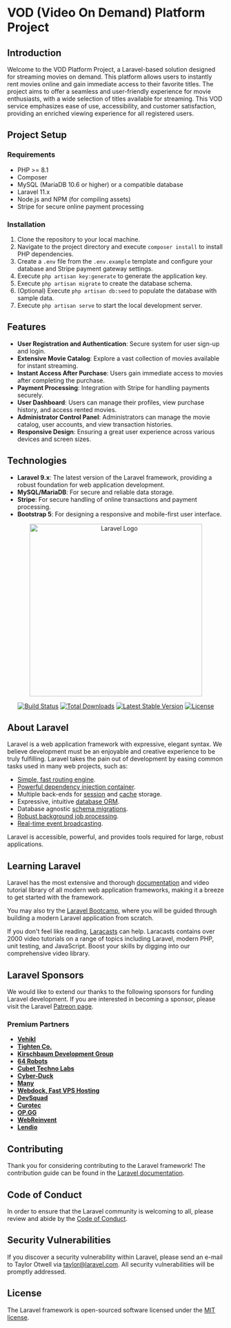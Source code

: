 # VOD (Video On Demand) Platform Project

## Introduction
Welcome to the VOD Platform Project, a Laravel-based solution designed for streaming movies on demand. This platform allows users to instantly rent movies online and gain immediate access to their favorite titles. The project aims to offer a seamless and user-friendly experience for movie enthusiasts, with a wide selection of titles available for streaming. This VOD service emphasizes ease of use, accessibility, and customer satisfaction, providing an enriched viewing experience for all registered users.

## Project Setup

### Requirements
- PHP >= 8.1
- Composer
- MySQL (MariaDB 10.6 or higher) or a compatible database
- Laravel 11.x
- Node.js and NPM (for compiling assets)
- Stripe for secure online payment processing

### Installation
1. Clone the repository to your local machine.
2. Navigate to the project directory and execute `composer install` to install PHP dependencies.
3. Create a `.env` file from the `.env.example` template and configure your database and Stripe payment gateway settings.
4. Execute `php artisan key:generate` to generate the application key.
5. Execute `php artisan migrate` to create the database schema.
6. (Optional) Execute `php artisan db:seed` to populate the database with sample data.
7. Execute `php artisan serve` to start the local development server.

## Features
- **User Registration and Authentication**: Secure system for user sign-up and login.
- **Extensive Movie Catalog**: Explore a vast collection of movies available for instant streaming.
- **Instant Access After Purchase**: Users gain immediate access to movies after completing the purchase.
- **Payment Processing**: Integration with Stripe for handling payments securely.
- **User Dashboard**: Users can manage their profiles, view purchase history, and access rented movies.
- **Administrator Control Panel**: Administrators can manage the movie catalog, user accounts, and view transaction histories.
- **Responsive Design**: Ensuring a great user experience across various devices and screen sizes.

## Technologies
- **Laravel 9.x**: The latest version of the Laravel framework, providing a robust foundation for web application development.
- **MySQL/MariaDB**: For secure and reliable data storage.
- **Stripe**: For secure handling of online transactions and payment processing.
- **Bootstrap 5**: For designing a responsive and mobile-first user interface.

<p align="center"><a href="https://laravel.com" target="_blank"><img src="https://raw.githubusercontent.com/laravel/art/master/logo-lockup/5%20SVG/2%20CMYK/1%20Full%20Color/laravel-logolockup-cmyk-red.svg" width="400" alt="Laravel Logo"></a></p>

<p align="center">
<a href="https://github.com/laravel/framework/actions"><img src="https://github.com/laravel/framework/workflows/tests/badge.svg" alt="Build Status"></a>
<a href="https://packagist.org/packages/laravel/framework"><img src="https://img.shields.io/packagist/dt/laravel/framework" alt="Total Downloads"></a>
<a href="https://packagist.org/packages/laravel/framework"><img src="https://img.shields.io/packagist/v/laravel/framework" alt="Latest Stable Version"></a>
<a href="https://packagist.org/packages/laravel/framework"><img src="https://img.shields.io/packagist/l/laravel/framework" alt="License"></a>
</p>

## About Laravel

Laravel is a web application framework with expressive, elegant syntax. We believe development must be an enjoyable and creative experience to be truly fulfilling. Laravel takes the pain out of development by easing common tasks used in many web projects, such as:

- [Simple, fast routing engine](https://laravel.com/docs/routing).
- [Powerful dependency injection container](https://laravel.com/docs/container).
- Multiple back-ends for [session](https://laravel.com/docs/session) and [cache](https://laravel.com/docs/cache) storage.
- Expressive, intuitive [database ORM](https://laravel.com/docs/eloquent).
- Database agnostic [schema migrations](https://laravel.com/docs/migrations).
- [Robust background job processing](https://laravel.com/docs/queues).
- [Real-time event broadcasting](https://laravel.com/docs/broadcasting).

Laravel is accessible, powerful, and provides tools required for large, robust applications.

## Learning Laravel

Laravel has the most extensive and thorough [documentation](https://laravel.com/docs) and video tutorial library of all modern web application frameworks, making it a breeze to get started with the framework.

You may also try the [Laravel Bootcamp](https://bootcamp.laravel.com), where you will be guided through building a modern Laravel application from scratch.

If you don't feel like reading, [Laracasts](https://laracasts.com) can help. Laracasts contains over 2000 video tutorials on a range of topics including Laravel, modern PHP, unit testing, and JavaScript. Boost your skills by digging into our comprehensive video library.

## Laravel Sponsors

We would like to extend our thanks to the following sponsors for funding Laravel development. If you are interested in becoming a sponsor, please visit the Laravel [Patreon page](https://patreon.com/taylorotwell).

### Premium Partners

- **[Vehikl](https://vehikl.com/)**
- **[Tighten Co.](https://tighten.co)**
- **[Kirschbaum Development Group](https://kirschbaumdevelopment.com)**
- **[64 Robots](https://64robots.com)**
- **[Cubet Techno Labs](https://cubettech.com)**
- **[Cyber-Duck](https://cyber-duck.co.uk)**
- **[Many](https://www.many.co.uk)**
- **[Webdock, Fast VPS Hosting](https://www.webdock.io/en)**
- **[DevSquad](https://devsquad.com)**
- **[Curotec](https://www.curotec.com/services/technologies/laravel/)**
- **[OP.GG](https://op.gg)**
- **[WebReinvent](https://webreinvent.com/?utm_source=laravel&utm_medium=github&utm_campaign=patreon-sponsors)**
- **[Lendio](https://lendio.com)**

## Contributing

Thank you for considering contributing to the Laravel framework! The contribution guide can be found in the [Laravel documentation](https://laravel.com/docs/contributions).

## Code of Conduct

In order to ensure that the Laravel community is welcoming to all, please review and abide by the [Code of Conduct](https://laravel.com/docs/contributions#code-of-conduct).

## Security Vulnerabilities

If you discover a security vulnerability within Laravel, please send an e-mail to Taylor Otwell via [taylor@laravel.com](mailto:taylor@laravel.com). All security vulnerabilities will be promptly addressed.

## License

The Laravel framework is open-sourced software licensed under the [MIT license](https://opensource.org/licenses/MIT).
